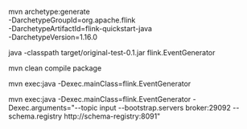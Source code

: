 mvn archetype:generate                \
  -DarchetypeGroupId=org.apache.flink   \
  -DarchetypeArtifactId=flink-quickstart-java \
  -DarchetypeVersion=1.16.0

java -classpath target/original-test-0.1.jar flink.EventGenerator

mvn clean compile package

mvn exec:java -Dexec.mainClass=flink.EventGenerator

mvn exec:java -Dexec.mainClass=flink.EventGenerator -Dexec.arguments="--topic input --bootstrap.servers broker:29092 --schema.registry http://schema-registry:8091"